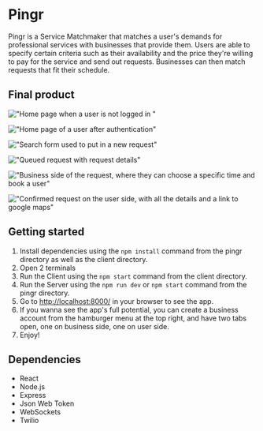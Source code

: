 # Pingr

Pingr is a Service Matchmaker that matches a user's demands for professional services with businesses that provide them. Users are able to specify certain criteria such as their availability and the price they're willing to pay for the service and send out requests. Businesses can then match requests that fit their schedule.

## Final product

!["Home page when a user is not logged in "]()

!["Home page of a user after authentication"]()

!["Search form used to put in a new request"]()

!["Queued request with request details"]()

!["Business side of the request, where they can choose a specific time and book a user"]()

!["Confirmed request on the user side, with all the details and a link to google maps"]()

## Getting started

1. Install dependencies using the `npm install` command from the pingr directory as well as the client directory.
2. Open 2 terminals
3. Run the Client using the `npm start` command from the client directory.
4. Run the Server using the `npm run dev` or `npm start` command from the pingr directory.
5. Go to <http://localhost:8000/> in your browser to see the app.
6. If you wanna see the app's full potential, you can create a business account from the hamburger menu at the top right, and have two tabs open, one on business side, one on user side.
7. Enjoy!

## Dependencies

- React
- Node.js
- Express
- Json Web Token
- WebSockets
- Twilio
